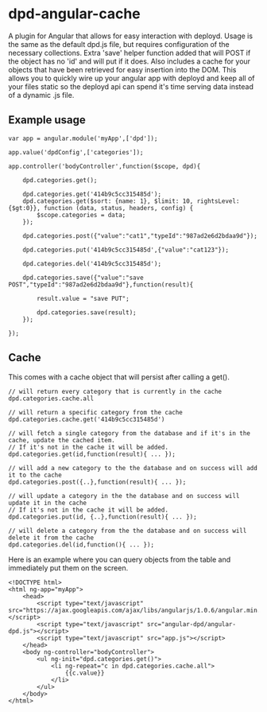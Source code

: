 dpd-angular-cache
=================

A plugin for Angular that allows for easy interaction with deployd.
Usage is the same as the default dpd.js file, but requires configuration of the necessary collections.
Extra 'save' helper function added that will POST if the object has no 'id' and will put if it does.
Also includes a cache for your objects that have been retrieved for easy insertion into the DOM.
This allows you to quickly wire up your angular app with deployd and keep all of your files static so the deployd api can spend it's time serving data instead of a dynamic .js file.

Example usage
---------------------

	var app = angular.module('myApp',['dpd']);

 	app.value('dpdConfig',['categories']);

 	app.controller('bodyController',function($scope, dpd){

		dpd.categories.get();
		
        dpd.categories.get('414b9c5cc315485d');
        dpd.categories.get($sort: {name: 1}, $limit: 10, rightsLevel: {$gt:0}}, function (data, status, headers, config) {
            $scope.categories = data;
        });
		
		dpd.categories.post({"value":"cat1","typeId":"987ad2e6d2bdaa9d"});
		
		dpd.categories.put('414b9c5cc315485d',{"value":"cat123"});
		
		dpd.categories.del('414b9c5cc315485d');
		
		dpd.categories.save({"value":"save POST","typeId":"987ad2e6d2bdaa9d"},function(result){
		
			result.value = "save PUT";
			
			dpd.categories.save(result);
		});
	
	});


Cache
---------------------

This comes with a cache object that will persist after calling a get().
	
	// will return every category that is currently in the cache
	dpd.categories.cache.all 

	// will return a specific category from the cache
	dpd.categories.cache.get('414b9c5cc315485d') 

	// will fetch a single category from the database and if it's in the cache, update the cached item.
	// If it's not in the cache it will be added.
	dpd.categories.get(id,function(result){ ... });
	
	// will add a new category to the the database and on success will add it to the cache
	dpd.categories.post({..},function(result){ ... });

	// will update a category in the the database and on success will update it in the cache 
	// If it's not in the cache it will be added.
	dpd.categories.put(id, {..},function(result){ ... });

	// will delete a category from the the database and on success will delete it from the cache
	dpd.categories.del(id,function(){ ... });


Here is an example where you can query objects from the table and immediately put them on the screen.

	<!DOCTYPE html>
	<html ng-app="myApp">
		<head>
			<script type="text/javascript" src="https://ajax.googleapis.com/ajax/libs/angularjs/1.0.6/angular.min.js"></script>
			<script type="text/javascript" src="angular-dpd/angular-dpd.js"></script>
			<script type="text/javascript" src="app.js"></script>
		</head>
		<body ng-controller="bodyController">
			<ul ng-init="dpd.categories.get()">
				<li ng-repeat="c in dpd.categories.cache.all">
					{{c.value}}
				</li>
			</ul>
		</body>
	</html>
